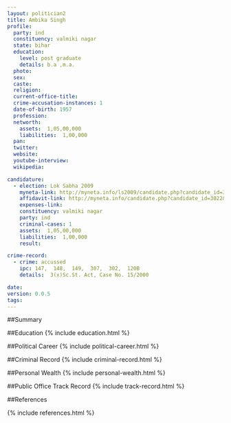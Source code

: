 ```yaml
---
layout: politician2
title: Ambika Singh
profile: 
  party: ind
  constituency: valmiki nagar
  state: bihar
  education: 
    level: post graduate
    details: b.a ,m.a.
  photo: 
  sex: 
  caste: 
  religion: 
  current-office-title: 
  crime-accusation-instances: 1
  date-of-birth: 1957
  profession: 
  networth: 
    assets:  1,05,00,000
    liabilities:  1,00,000
  pan: 
  twitter: 
  website: 
  youtube-interview: 
  wikipedia: 

candidature: 
  - election: Lok Sabha 2009
    myneta-link: http://myneta.info/ls2009/candidate.php?candidate_id=3022
    affidavit-link: http://myneta.info/candidate.php?candidate_id=3022&scan=original
    expenses-link: 
    constituency: valmiki nagar 
    party: ind
    criminal-cases: 1
    assets:  1,05,00,000
    liabilities:  1,00,000
    result:  

crime-record: 
  - crime: accussed
    ipc: 147,  148,  149,  307,  302,  120B
    details:  3(x)Sc.St. Act, Case No. 15/2000  

date: 
version: 0.0.5
tags: 
---
```

##Summary


##Education
{% include education.html %}


##Political Career
{% include political-career.html %}


##Criminal Record
{% include criminal-record.html %}


##Personal Wealth
{% include personal-wealth.html %}


##Public Office Track Record
{% include track-record.html %}


##References


{% include references.html %}
